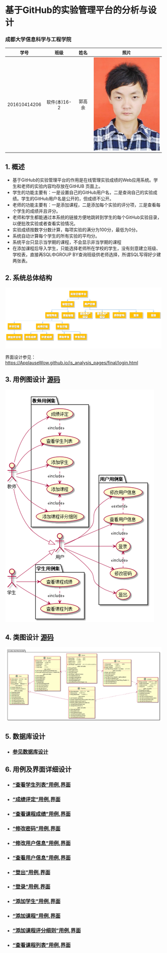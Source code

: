 
# 基于GitHub的实验管理平台的分析与设计

### 成都大学信息科学与工程学院

|学号|班级|姓名|照片|
|:-------:|:-------------: | :----------:|:---:|
|201610414206|软件(本)16-2|郭高余|![flow1](../myself.jpg)|

## 1. 概述
- 基于GitHub的实验管理平台的作用是在线管理实验成绩的Web应用系统。学生和老师的实验内容均存放在GitHUB
页面上。
- 学生的功能主要有：一是设置自己的GitHub用户名，二是查询自己的实验成绩。学生的GitHub用户名是公开的，但成绩不公开。
- 老师的功能主要有：一是添加课程，二是添加每个实验的评分项，三是查看每个学生的成绩并且评分。
- 老师和学生都能通过本系统的链接方便地跳转到学生的每个GitHub实验目录，以便批改实验或者查看实验情况。
- 实验成绩按数字分数计算，每项实验的满分为100分，最低为0分。
- 系统自动计算每个学生的所有实验的平均分。
- 系统平台只显示当学期的课程，不会显示非当学期的课程
- 在添加课程后导入学生，只能选择老师所在学校的学生，没有刻意建立班级、学校表，直接再SQL中GROUP BY查询班级供老师选择，所谓SQL写得好少建两张表。

    
## 2. 系统总体结构
![](./structure.png)

界面设计参见：https://ApplauseWow.github.io/is_analysis_pages/final/login.html
    
## 3. 用例图设计 [源码](src/sysCase.puml)
![](./sysCase.png)

## 4. 类图设计 [源码](src/class.puml)
![](./class.png)

## 5. 数据库设计
- ### [参见数据库设计](./DataTables.md)

## 6. 用例及界面详细设计
- ### [“查看学生列表”用例](./case/showStuList.md),[界面](https://ApplauseWow.github.io/is_analysis_pages/final/managecourese.html)
- ### [“成绩评定”用例](./case/giveScore.md),[界面](https://ApplauseWow.github.io/is_analysis_pages/final/score.html)
- ### [“查看课程成绩”用例](./case/showScores.md),[界面](https://ApplauseWow.github.io/is_analysis_pages/final/score.html)
- ### [“修改密码”用例](./case/modifyPwd.md),[界面](https://ApplauseWow.github.io/is_analysis_pages/final/modifypwd.html)
- ### [“修改用户信息”用例](./case/modifySelfInfo.md),[界面](https://ApplauseWow.github.io/is_analysis_pages/final/selfinfo.html)
- ### [“查看用户信息”用例](./case/showSelfInfo.md),[界面](https://ApplauseWow.github.io/is_analysis_pages/final/selfinfo.html)
- ### [“登出”用例](./case/logout.md),[界面](https://ApplauseWow.github.io/is_analysis_pages/final/index.html)
- ### [“登录”用例](./case/login.md),[界面](https://ApplauseWow.github.io/is_analysis_pages/final/login.html)
- ### [“添加学生”用例](./case/addStudents.md),[界面](https://ApplauseWow.github.io/is_analysis_pages/final/addstudent.html)
- ### [“添加课程”用例](./case/addCourse.md),[界面](https://ApplauseWow.github.io/is_analysis_pages/final/addcourse.html)
- ### [“添加课程评分细则”用例](case/addScoreItem.md),[界面](https://ApplauseWow.github.io/is_analysis_pages/final/addscoreitem.html)
- ### [“查看课程列表”用例](./case/showCourseList.md),[界面](https://ApplauseWow.github.io/is_analysis_pages/final/index.html)
